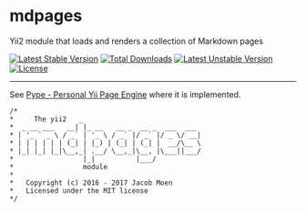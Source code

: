 # mdpages
Yii2 module that loads and renders a collection of Markdown pages

[![Latest Stable Version](https://poser.pugx.org/jacmoe/yii2-mdpages-module/v/stable)](https://packagist.org/packages/jacmoe/yii2-mdpages-module)
[![Total Downloads](https://poser.pugx.org/jacmoe/yii2-mdpages-module/downloads)](https://packagist.org/packages/jacmoe/yii2-mdpages-module)
[![Latest Unstable Version](https://poser.pugx.org/jacmoe/yii2-mdpages-module/v/unstable)](https://packagist.org/packages/jacmoe/yii2-mdpages-module)
[![License](https://poser.pugx.org/jacmoe/yii2-mdpages-module/license)](https://packagist.org/packages/jacmoe/yii2-mdpages-module)


--------------------

See [Pype - Personal Yii Page Engine](https://pype.jacmoe.dk/) where it is implemented.

```
/*
*     The yii2   _
*  _ __ ___   __| |_ __   __ _  __ _  ___  ___
* | '_ ` _ \ / _` | '_ \ / _` |/ _` |/ _ \/ __|
* | | | | | | (_| | |_) | (_| | (_| |  __/\__ \
* |_| |_| |_|\__,_| .__/ \__,_|\__, |\___||___/
*                 |_|          |___/
*                 module
*
*	Copyright (c) 2016 - 2017 Jacob Moen
*	Licensed under the MIT license
*/
```

